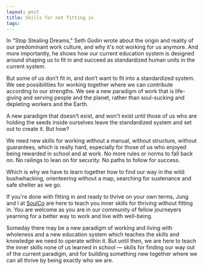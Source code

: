 ```yaml
---
layout: post
title: Skills for not fitting in
tags:
---
```


In "Stop Stealing Dreams," Seth Godin wrote about the origin and reality of our predominant work culture, and why it's not working for us anymore. And more importantly, he shows how our current education system is designed around shaping us to fit in and succeed as standardized human units in the current system.

But some of us don’t fit in, and don’t want to fit into a standardized system. We see possibilities for working together where we can contribute according to our strengths. We see a new paradigm of work that is life-giving and serving people and the planet, rather than soul-sucking and depleting workers and the Earth.

A new paradigm that doesn't exist, and won't exist until those of us who are holding the seeds inside ourselves leave the standardized system and set out to create it. But how?

We need new skills for working without a manual, without structure, without guarantees, which is really hard, especially for those of us who enjoyed being rewarded in school and at work. No more rules or norms to fall back on. No railings to lean on for security. No paths to follow for success.

Which is why we have to learn together how to find our way in the wild: bushwhacking, orienteering without a map, searching for sustenance and safe shelter as we go.

If you're done with fitting in and ready to thrive on your own terms, Jung and I at [SoulCo](https://www.linkedin.com/company/soulco-llc/) are here to teach you inner skills for thriving without fitting in. You are welcome as you are in our community of fellow journeyers yearning for a better way to work and live with well-being.

Someday there may be a new paradigm of working and living with wholeness and a new education system which teaches the skills and knowledge we need to operate within it. But until then, we are here to teach the inner skills none of us learned in school — skills for finding our way out of the current paradigm, and for building something new together where we can all thrive by being exactly who we are.
